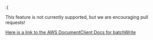 :(

This feature is not currently supported, but we are encouraging pull requests!

[Here is a link to the AWS DocumentClient Docs for batchWrite](http://docs.aws.amazon.com/AWSJavaScriptSDK/latest/AWS/DynamoDB/DocumentClient.html#batchGet-property)